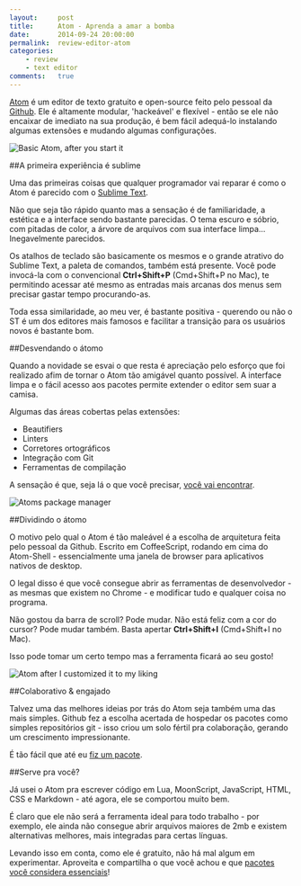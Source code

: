 ```yaml
---
layout:     post
title:      Atom - Aprenda a amar a bomba
date:       2014-09-24 20:00:00
permalink:  review-editor-atom
categories: 
    - review
    - text editor
comments:   true
---
```


<a href="http://atom.io/" target="_blank">Atom</a> é um editor de texto gratuito e open-source feito pelo pessoal da <a href="https://github.com/" target="_blank">Github</a>. Ele é altamente modular, 'hackeável' e flexível - então se ele não encaixar de imediato na sua produção, é bem fácil adequá-lo instalando algumas extensões e mudando algumas configurações.

![Basic Atom, after you start it]({{site.baseurl}}/assets/atom/basic.png)


##A primeira experiência é sublime

Uma das primeiras coisas que qualquer programador vai reparar é como o Atom é parecido com o <a href="http://www.sublimetext.com" target="_blank">Sublime Text</a>.

Não que seja tão rápido quanto mas a sensação é de familiaridade, a estética e a interface sendo bastante parecidas. O tema escuro e sóbrio, com pitadas de color, a árvore de arquivos com sua interface limpa... Inegavelmente parecidos.

Os atalhos de teclado são basicamente os mesmos e o grande atrativo do Sublime Text, a paleta de comandos, também está presente. Você pode invocá-la com o convencional **Ctrl+Shift+P** (Cmd+Shift+P no Mac), te permitindo acessar até mesmo as entradas mais arcanas dos menus sem precisar gastar tempo procurando-as.

Toda essa similaridade, ao meu ver, é bastante positiva - querendo ou não o ST é um dos editores mais famosos e facilitar a transição para os usuários novos é bastante bom.

##Desvendando o átomo

Quando a novidade se esvai o que resta é apreciação pelo esforço que foi realizado afim de tornar o Atom tão amigável quanto possível. A interface limpa e o fácil acesso aos pacotes permite extender o editor sem suar a camisa.

Algumas das áreas cobertas pelas extensões:

- Beautifiers
- Linters
- Corretores ortográficos
- Integração com Git
- Ferramentas de compilação

A sensação é que, seja lá o que você precisar, [você vai encontrar]({{site.baseurl}}/atom-pacotes-recomendados). 

![Atoms package manager]({{site.baseurl}}/assets/atom/package.png)


##Dividindo o átomo

O motivo pelo qual o Atom é tão maleável é a escolha de arquitetura feita pelo pessoal da Github. Escrito em CoffeeScript, rodando em cima do Atom-Shell - essencialmente uma janela de browser para aplicativos nativos de desktop.

O legal disso é que você consegue abrir as ferramentas de desenvolvedor - as mesmas que existem no Chrome - e modificar tudo e qualquer coisa no programa.

Não gostou da barra de scroll? Pode mudar. Não está feliz com a cor do cursor? Pode mudar também. Basta apertar **Ctrl+Shift+I** (Cmd+Shift+I no Mac).

Isso pode tomar um certo tempo mas a ferramenta ficará ao seu gosto!

![Atom after I customized it to my liking]({{site.baseurl}}/assets/atom/custom.png)

##Colaborativo & engajado

Talvez uma das melhores ideias por trás do Atom seja também uma das mais simples. Github fez a escolha acertada de hospedar os pacotes como simples repositórios git - isso criou um solo fértil pra colaboração, gerando um crescimento impressionante.

É tão fácil que até eu <a href="https://atom.io/packages/language-moonscript" target="_blank">fiz um pacote</a>.

##Serve pra você?

Já usei o Atom pra escrever código em Lua, MoonScript, JavaScript, HTML, CSS e Markdown - até agora, ele se comportou muito bem.

É claro que ele não será a ferramenta ideal para todo trabalho - por exemplo, ele ainda não consegue abrir arquivos maiores de 2mb e existem alternativas melhores, mais integradas para certas línguas.

Levando isso em conta, como ele é gratuito, não há mal algum em experimentar.
Aproveita e compartilha o que você achou e que [pacotes você considera essenciais]({{site.baseurl}}/atom-recommended-packages)!